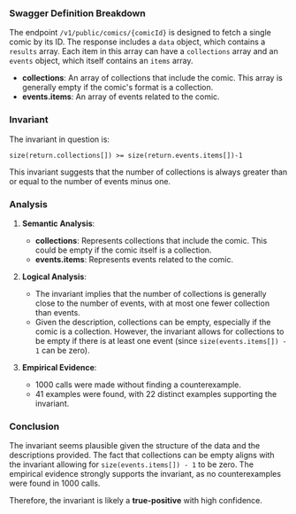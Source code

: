 ### Swagger Definition Breakdown

The endpoint `/v1/public/comics/{comicId}` is designed to fetch a single comic by its ID. The response includes a `data` object, which contains a `results` array. Each item in this array can have a `collections` array and an `events` object, which itself contains an `items` array.

- **collections**: An array of collections that include the comic. This array is generally empty if the comic's format is a collection.
- **events.items**: An array of events related to the comic.

### Invariant

The invariant in question is:

`size(return.collections[]) >= size(return.events.items[])-1`

This invariant suggests that the number of collections is always greater than or equal to the number of events minus one.

### Analysis

1. **Semantic Analysis**:
   - **collections**: Represents collections that include the comic. This could be empty if the comic itself is a collection.
   - **events.items**: Represents events related to the comic.

2. **Logical Analysis**:
   - The invariant implies that the number of collections is generally close to the number of events, with at most one fewer collection than events.
   - Given the description, collections can be empty, especially if the comic is a collection. However, the invariant allows for collections to be empty if there is at least one event (since `size(events.items[]) - 1` can be zero).

3. **Empirical Evidence**:
   - 1000 calls were made without finding a counterexample.
   - 41 examples were found, with 22 distinct examples supporting the invariant.

### Conclusion

The invariant seems plausible given the structure of the data and the descriptions provided. The fact that collections can be empty aligns with the invariant allowing for `size(events.items[]) - 1` to be zero. The empirical evidence strongly supports the invariant, as no counterexamples were found in 1000 calls.

Therefore, the invariant is likely a **true-positive** with high confidence.
